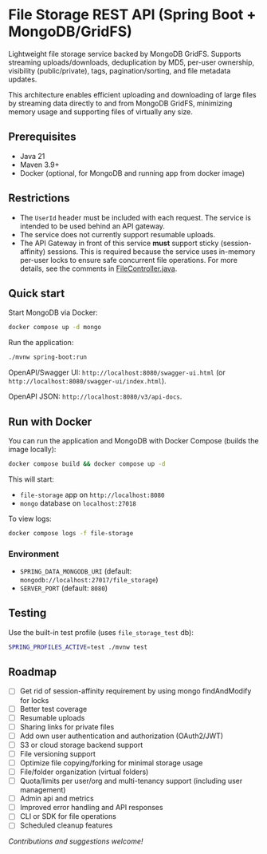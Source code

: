 # File Storage REST API (Spring Boot + MongoDB/GridFS)

Lightweight file storage service backed by MongoDB GridFS. Supports streaming uploads/downloads, deduplication by MD5, per-user ownership, visibility (public/private), tags, pagination/sorting, and file metadata updates.

This architecture enables efficient uploading and downloading of large files by streaming data directly to and from MongoDB GridFS, minimizing memory usage and supporting files of virtually any size.

## Prerequisites

- Java 21
- Maven 3.9+
- Docker (optional, for MongoDB and running app from docker image)

## Restrictions

- The `UserId` header must be included with each request. The service is intended to be used behind an API gateway.
- The service does not currently support resumable uploads.
- The API Gateway in front of this service **must** support sticky (session-affinity) sessions. This is required because the service uses in-memory per-user locks to ensure safe concurrent file operations. For more details, see the comments in [FileController.java](src/main/java/lambdalabs/filestorage/controller/FileController.java).

## Quick start

Start MongoDB via Docker:

```bash
docker compose up -d mongo
```

Run the application:

```bash
./mvnw spring-boot:run
```

OpenAPI/Swagger UI: `http://localhost:8080/swagger-ui.html` (or `http://localhost:8080/swagger-ui/index.html`).

OpenAPI JSON: `http://localhost:8080/v3/api-docs`.

## Run with Docker

You can run the application and MongoDB with Docker Compose (builds the image locally):

```bash
docker compose build && docker compose up -d
```

This will start:
- `file-storage` app on `http://localhost:8080`
- `mongo` database on `localhost:27018`

To view logs:

```bash
docker compose logs -f file-storage
```

### Environment

- `SPRING_DATA_MONGODB_URI` (default: `mongodb://localhost:27017/file_storage`)
- `SERVER_PORT` (default: `8080`)

## Testing

Use the built-in test profile (uses `file_storage_test` db):

```bash
SPRING_PROFILES_ACTIVE=test ./mvnw test
```

## Roadmap

* [ ] Get rid of session-affinity requirement by using mongo findAndModify for locks
* [ ] Better test coverage
* [ ] Resumable uploads
* [ ] Sharing links for private files
* [ ] Add own user authentication and authorization (OAuth2/JWT)
* [ ] S3 or cloud storage backend support
* [ ] File versioning support
* [ ] Optimize file copying/forking for minimal storage usage
* [ ] File/folder organization (virtual folders)
* [ ] Quota/limits per user/org and multi-tenancy support (including user management)
* [ ] Admin api and metrics
* [ ] Improved error handling and API responses
* [ ] CLI or SDK for file operations
* [ ] Scheduled cleanup features

_Contributions and suggestions welcome!_

